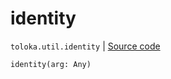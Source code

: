 # identity
`toloka.util.identity` | [Source code](https://github.com/Toloka/toloka-kit/blob/v1.1.1/src/util/__init__.py#L60)

```python
identity(arg: Any)
```

